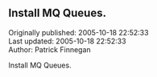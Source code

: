 ## Install MQ Queues.  
Originally published: 2005-10-18 22:52:33  
Last updated: 2005-10-18 22:52:33  
Author: Patrick Finnegan  
  
Install MQ Queues.